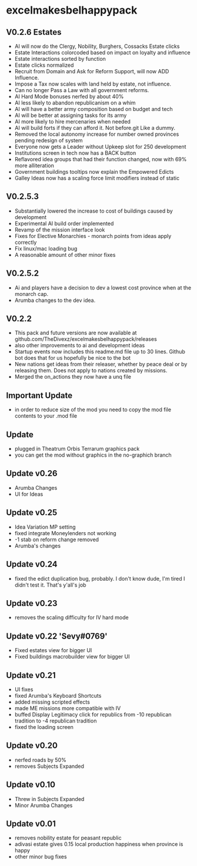 # excelmakesbelhappypack
## V0.2.6 Estates
- AI will now do the Clergy, Nobility, Burghers, Cossacks Estate clicks
- Estate Interactions colorcoded based on impact on loyalty and influence
- Estate interactions sorted by function
- Estate clicks normalized
- Recruit from Domain and Ask for Reform Support, will now ADD Influence.
- Impose a Tax now scales with land held by estate, not influence.
- Can no longer Pass a Law with all government reforms.
- AI Hard Mode bonuses nerfed by about 40%
- AI less likely to abandon republicanism on a whim
- AI will have a better army composition based on budget and tech
- AI will be better at assigning tasks for its army
- AI more likely to hire mercenaries when needed
- AI will build forts if they can afford it. Not before.git  Like a dummy.
- Removed the local autonomy increase for number owned provinces pending redesign of system
- Everyone now gets a Leader without Upkeep slot for 250 development
- Institutions screen in tech now has a BACK button
- Reflavored idea groups that had their function changed, now with 69% more alliteration
- Government buildings tooltips now explain the Empowered Edicts
- Galley Ideas now has a scaling force limit modifiers instead of static
## V0.2.5.3
- Substantially lowered the increase to cost of buildings caused by development
- Experimental AI build order implemented
- Revamp of the mission interface look
- Fixes for Elective Monarchies - monarch points from ideas apply correctly
- Fix linux/mac loading bug
- A reasonable amount of other minor fixes
## V0.2.5.2
- Ai and players have a decision to dev a lowest cost province when at the monarch cap.
- Arumba changes to the dev idea. 
## V0.2.2
- This pack and future versions are now available at github.com/TheDivexz/excelmakesbelhappypack/releases
- also other improvements to ai and development ideas
- Startup events now includes this readme.md file up to 30 lines.  Github bot does that for us hopefully be nice to the bot
- New nations get ideas from their releaser, whether by peace deal or by releasing them. Does not apply to nations created by missions.
- Merged the on_actions they now have a unq file
## Important Update
- in order to reduce size of the mod you need to copy the mod file contents to your .mod file
## Update
- plugged in Theatrum Orbis Terrarum graphics pack
- you can get the mod without graphics in the no-graphich branch
## Update v0.26
- Arumba Changes
- UI for Ideas
## Update v0.25
- Idea Variation MP setting
- fixed integrate Moneylenders not working
- -1 stab on reform change removed
- Arumba's changes
## Update v0.24
- fixed the edict duplication bug, probably. I don't know dude, I'm tired I didn't test it. That's y'all's job
## Update v0.23
- removes the scaling difficulty for IV hard mode
## Update v0.22 'Sevy#0769'
- Fixed estates view for bigger UI
- Fixed buildings macrobuilder view for bigger UI
## Update v0.21
- UI fixes
- fixed Arumba's Keyboard Shortcuts
- added missing scripted effects
- made ME missions more compatible with IV
- buffed Display Legitimacy click for republics from -10 republican tradition to -4 republican tradition
- fixed the loading screen
## Update v0.20
- nerfed roads by 50%
- removes Subjects Expanded
## Update v0.10
- Threw in Subjects Expanded
- Minor Arumba Changes
## Update v0.01
- removes nobility estate for peasant republic
- adivasi estate gives 0.15 local production happiness when province is happy
- other minor bug fixes

